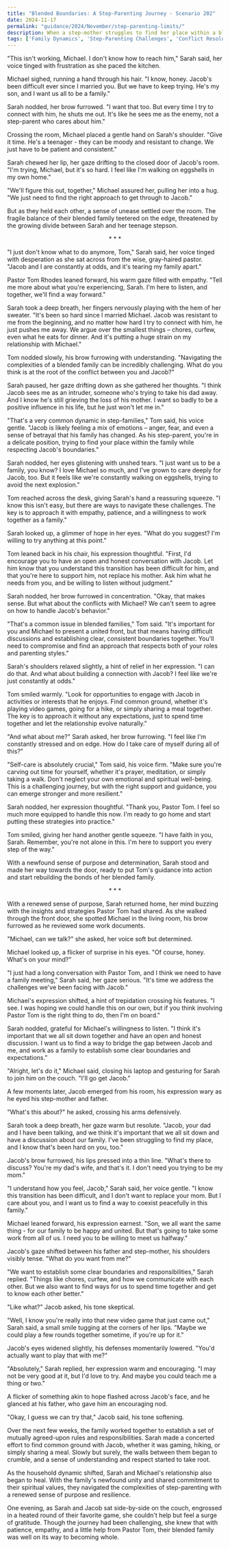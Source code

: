 ```yaml
---
title: "Blended Boundaries: A Step-Parenting Journey - Scenario 202"
date: 2024-11-17
permalink: "guidance/2024/November/step-parenting-limits/"
description: When a step-mother struggles to find her place within a blended family, she seeks counsel from Pastor Tom Rhodes to navigate the complex emotional and practical boundaries of step-parenting. As she applies his guidance, the family navigates a path towards understanding and unity.
tags: ['Family Dynamics', 'Step-Parenting Challenges', 'Conflict Resolution', 'Spiritual Guidance', 'Parental Roles and Responsibilities']
---
```

"This isn't working, Michael. I don't know how to reach him," Sarah said, her voice tinged with frustration as she paced the kitchen.

Michael sighed, running a hand through his hair. "I know, honey. Jacob's been difficult ever since I married you. But we have to keep trying. He's my son, and I want us all to be a family."

Sarah nodded, her brow furrowed. "I want that too. But every time I try to connect with him, he shuts me out. It's like he sees me as the enemy, not a step-parent who cares about him."

Crossing the room, Michael placed a gentle hand on Sarah's shoulder. "Give it time. He's a teenager - they can be moody and resistant to change. We just have to be patient and consistent."

Sarah chewed her lip, her gaze drifting to the closed door of Jacob's room. "I'm trying, Michael, but it's so hard. I feel like I'm walking on eggshells in my own home."

"We'll figure this out, together," Michael assured her, pulling her into a hug. "We just need to find the right approach to get through to Jacob."

But as they held each other, a sense of unease settled over the room. The fragile balance of their blended family teetered on the edge, threatened by the growing divide between Sarah and her teenage stepson.

<center>* * *</center>

"I just don't know what to do anymore, Tom," Sarah said, her voice tinged with desperation as she sat across from the wise, gray-haired pastor. "Jacob and I are constantly at odds, and it's tearing my family apart."

Pastor Tom Rhodes leaned forward, his warm gaze filled with empathy. "Tell me more about what you're experiencing, Sarah. I'm here to listen, and together, we'll find a way forward."

Sarah took a deep breath, her fingers nervously playing with the hem of her sweater. "It's been so hard since I married Michael. Jacob was resistant to me from the beginning, and no matter how hard I try to connect with him, he just pushes me away. We argue over the smallest things – chores, curfew, even what he eats for dinner. And it's putting a huge strain on my relationship with Michael."

Tom nodded slowly, his brow furrowing with understanding. "Navigating the complexities of a blended family can be incredibly challenging. What do you think is at the root of the conflict between you and Jacob?"

Sarah paused, her gaze drifting down as she gathered her thoughts. "I think Jacob sees me as an intruder, someone who's trying to take his dad away. And I know he's still grieving the loss of his mother. I want so badly to be a positive influence in his life, but he just won't let me in."

"That's a very common dynamic in step-families," Tom said, his voice gentle. "Jacob is likely feeling a mix of emotions – anger, fear, and even a sense of betrayal that his family has changed. As his step-parent, you're in a delicate position, trying to find your place within the family while respecting Jacob's boundaries."

Sarah nodded, her eyes glistening with unshed tears. "I just want us to be a family, you know? I love Michael so much, and I've grown to care deeply for Jacob, too. But it feels like we're constantly walking on eggshells, trying to avoid the next explosion."

Tom reached across the desk, giving Sarah's hand a reassuring squeeze. "I know this isn't easy, but there are ways to navigate these challenges. The key is to approach it with empathy, patience, and a willingness to work together as a family."

Sarah looked up, a glimmer of hope in her eyes. "What do you suggest? I'm willing to try anything at this point."

Tom leaned back in his chair, his expression thoughtful. "First, I'd encourage you to have an open and honest conversation with Jacob. Let him know that you understand this transition has been difficult for him, and that you're here to support him, not replace his mother. Ask him what he needs from you, and be willing to listen without judgment."

Sarah nodded, her brow furrowed in concentration. "Okay, that makes sense. But what about the conflicts with Michael? We can't seem to agree on how to handle Jacob's behavior."

"That's a common issue in blended families," Tom said. "It's important for you and Michael to present a united front, but that means having difficult discussions and establishing clear, consistent boundaries together. You'll need to compromise and find an approach that respects both of your roles and parenting styles."

Sarah's shoulders relaxed slightly, a hint of relief in her expression. "I can do that. And what about building a connection with Jacob? I feel like we're just constantly at odds."

Tom smiled warmly. "Look for opportunities to engage with Jacob in activities or interests that he enjoys. Find common ground, whether it's playing video games, going for a hike, or simply sharing a meal together. The key is to approach it without any expectations, just to spend time together and let the relationship evolve naturally."

"And what about me?" Sarah asked, her brow furrowing. "I feel like I'm constantly stressed and on edge. How do I take care of myself during all of this?"

"Self-care is absolutely crucial," Tom said, his voice firm. "Make sure you're carving out time for yourself, whether it's prayer, meditation, or simply taking a walk. Don't neglect your own emotional and spiritual well-being. This is a challenging journey, but with the right support and guidance, you can emerge stronger and more resilient."

Sarah nodded, her expression thoughtful. "Thank you, Pastor Tom. I feel so much more equipped to handle this now. I'm ready to go home and start putting these strategies into practice."

Tom smiled, giving her hand another gentle squeeze. "I have faith in you, Sarah. Remember, you're not alone in this. I'm here to support you every step of the way."

With a newfound sense of purpose and determination, Sarah stood and made her way towards the door, ready to put Tom's guidance into action and start rebuilding the bonds of her blended family.

<center>* * *</center>

With a renewed sense of purpose, Sarah returned home, her mind buzzing with the insights and strategies Pastor Tom had shared. As she walked through the front door, she spotted Michael in the living room, his brow furrowed as he reviewed some work documents.

"Michael, can we talk?" she asked, her voice soft but determined.

Michael looked up, a flicker of surprise in his eyes. "Of course, honey. What's on your mind?"

"I just had a long conversation with Pastor Tom, and I think we need to have a family meeting," Sarah said, her gaze serious. "It's time we address the challenges we've been facing with Jacob."

Michael's expression shifted, a hint of trepidation crossing his features. "I see. I was hoping we could handle this on our own, but if you think involving Pastor Tom is the right thing to do, then I'm on board."

Sarah nodded, grateful for Michael's willingness to listen. "I think it's important that we all sit down together and have an open and honest discussion. I want us to find a way to bridge the gap between Jacob and me, and work as a family to establish some clear boundaries and expectations."

"Alright, let's do it," Michael said, closing his laptop and gesturing for Sarah to join him on the couch. "I'll go get Jacob."

A few moments later, Jacob emerged from his room, his expression wary as he eyed his step-mother and father.

"What's this about?" he asked, crossing his arms defensively.

Sarah took a deep breath, her gaze warm but resolute. "Jacob, your dad and I have been talking, and we think it's important that we all sit down and have a discussion about our family. I've been struggling to find my place, and I know that's been hard on you, too."

Jacob's brow furrowed, his lips pressed into a thin line. "What's there to discuss? You're my dad's wife, and that's it. I don't need you trying to be my mom."

"I understand how you feel, Jacob," Sarah said, her voice gentle. "I know this transition has been difficult, and I don't want to replace your mom. But I care about you, and I want us to find a way to coexist peacefully in this family."

Michael leaned forward, his expression earnest. "Son, we all want the same thing - for our family to be happy and united. But that's going to take some work from all of us. I need you to be willing to meet us halfway."

Jacob's gaze shifted between his father and step-mother, his shoulders visibly tense. "What do you want from me?"

"We want to establish some clear boundaries and responsibilities," Sarah replied. "Things like chores, curfew, and how we communicate with each other. But we also want to find ways for us to spend time together and get to know each other better."

"Like what?" Jacob asked, his tone skeptical.

"Well, I know you're really into that new video game that just came out," Sarah said, a small smile tugging at the corners of her lips. "Maybe we could play a few rounds together sometime, if you're up for it."

Jacob's eyes widened slightly, his defenses momentarily lowered. "You'd actually want to play that with me?"

"Absolutely," Sarah replied, her expression warm and encouraging. "I may not be very good at it, but I'd love to try. And maybe you could teach me a thing or two."

A flicker of something akin to hope flashed across Jacob's face, and he glanced at his father, who gave him an encouraging nod.

"Okay, I guess we can try that," Jacob said, his tone softening.

Over the next few weeks, the family worked together to establish a set of mutually agreed-upon rules and responsibilities. Sarah made a concerted effort to find common ground with Jacob, whether it was gaming, hiking, or simply sharing a meal. Slowly but surely, the walls between them began to crumble, and a sense of understanding and respect started to take root.

As the household dynamic shifted, Sarah and Michael's relationship also began to heal. With the family's newfound unity and shared commitment to their spiritual values, they navigated the complexities of step-parenting with a renewed sense of purpose and resilience.

One evening, as Sarah and Jacob sat side-by-side on the couch, engrossed in a heated round of their favorite game, she couldn't help but feel a surge of gratitude. Though the journey had been challenging, she knew that with patience, empathy, and a little help from Pastor Tom, their blended family was well on its way to becoming whole.

